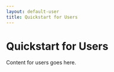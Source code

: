 ```yaml
---
layout: default-user
title: Quickstart for Users
---
```


# Quickstart for Users

Content for users goes here.

